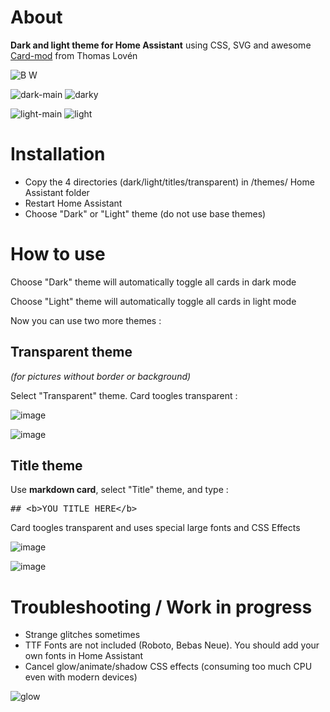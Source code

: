 
<h1>About</h1>

<b>Dark and light theme for Home Assistant</b> using CSS, SVG and awesome <a href="https://github.com/thomasloven/lovelace-card-mod">Card-mod</a> from Thomas Lovén

![B   W](https://github.com/Krakoukas73/ha-dark-light/assets/54374596/058d1dde-a932-4b28-81a4-61eccd8886c6)

![dark-main](https://github.com/Krakoukas73/ha-dark-light/assets/54374596/5e753fad-43ba-4f17-9c52-ce8ac6e43185)
![darky](https://github.com/Krakoukas73/ha-dark-light/assets/54374596/df247a86-2fcd-4acf-8599-64f0e69186f0)

![light-main](https://github.com/Krakoukas73/ha-dark-light/assets/54374596/2fec465a-5622-470b-b730-8564f7ad7637)
![light](https://github.com/Krakoukas73/ha-dark-light/assets/54374596/b4feddc5-bbea-407a-8b84-f1e8d7c408ab)



<h1>Installation</h1>

- Copy the 4 directories (dark/light/titles/transparent) in /themes/ Home Assistant folder
- Restart Home Assistant
- Choose "Dark" or "Light" theme (do not use base themes)

<h1>How to use</h1>

Choose "Dark" theme will automatically toggle all cards in dark mode

Choose "Light" theme will automatically toggle all cards in light mode

Now you can use two more themes :

<h2>Transparent theme</h2>

<i>(for pictures without border or background)</i>

Select "Transparent" theme. Card toogles transparent :

![image](https://github.com/Krakoukas73/ha-dark-light/assets/54374596/01b7fa32-2ff1-42b6-a1e2-a07fe904d2c1)

![image](https://github.com/Krakoukas73/ha-dark-light/assets/54374596/71e4538d-6b7b-42d7-b033-e7ce04abd13b)

<h2>Title theme</h2>

Use <b>markdown card</b>, select "Title" theme, and type :

<pre>## &lt;b&gt;YOU TITLE HERE&lt;/b&gt;</pre>

Card toogles transparent and uses special large fonts and CSS Effects

![image](https://github.com/Krakoukas73/ha-dark-light/assets/54374596/9837d09f-002b-4ae9-aba0-39b252c650c7)

![image](https://github.com/Krakoukas73/ha-dark-light/assets/54374596/708c1cfa-9573-4367-81f9-85872954195a)

<h1>Troubleshooting / Work in progress</h1>

- Strange glitches sometimes
- TTF Fonts are not included (Roboto, Bebas Neue). You should add your own fonts in Home Assistant
- Cancel glow/animate/shadow CSS effects (consuming too much CPU even with modern devices)

![glow](https://github.com/Krakoukas73/home-assistant-dark-light/assets/54374596/ddba224d-51ed-4ca6-96d8-017dc35e6ce1)

